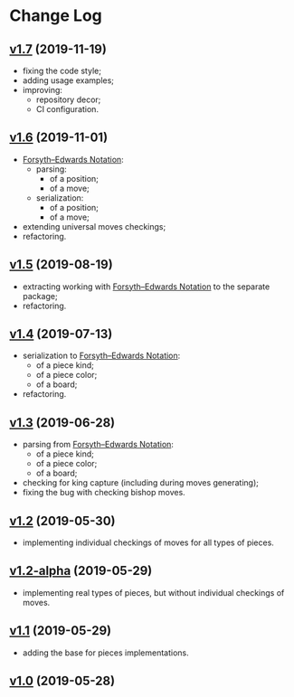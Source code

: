# Change Log

## [v1.7](https://github.com/thewizardplusplus/go-chess-models/tree/v1.7) (2019-11-19)

- fixing the code style;
- adding usage examples;
- improving:
  - repository decor;
  - CI configuration.

## [v1.6](https://github.com/thewizardplusplus/go-chess-models/tree/v1.6) (2019-11-01)

- [Forsyth–Edwards Notation](https://en.wikipedia.org/wiki/Forsyth–Edwards_Notation):
  - parsing:
    - of a position;
    - of a move;
  - serialization:
    - of a position;
    - of a move;
- extending universal moves checkings;
- refactoring.

## [v1.5](https://github.com/thewizardplusplus/go-chess-models/tree/v1.5) (2019-08-19)

- extracting working with [Forsyth–Edwards Notation](https://en.wikipedia.org/wiki/Forsyth–Edwards_Notation) to the separate package;
- refactoring.

## [v1.4](https://github.com/thewizardplusplus/go-chess-models/tree/v1.4) (2019-07-13)

- serialization to [Forsyth–Edwards Notation](https://en.wikipedia.org/wiki/Forsyth–Edwards_Notation):
  - of a piece kind;
  - of a piece color;
  - of a board;
- refactoring.

## [v1.3](https://github.com/thewizardplusplus/go-chess-models/tree/v1.3) (2019-06-28)

- parsing from [Forsyth–Edwards Notation](https://en.wikipedia.org/wiki/Forsyth–Edwards_Notation):
  - of a piece kind;
  - of a piece color;
  - of a board;
- checking for king capture (including during moves generating);
- fixing the bug with checking bishop moves.

## [v1.2](https://github.com/thewizardplusplus/go-chess-models/tree/v1.2) (2019-05-30)

- implementing individual checkings of moves for all types of pieces.

## [v1.2-alpha](https://github.com/thewizardplusplus/go-chess-models/tree/v1.2-alpha) (2019-05-29)

- implementing real types of pieces, but without individual checkings of moves.

## [v1.1](https://github.com/thewizardplusplus/go-chess-models/tree/v1.1) (2019-05-29)

- adding the base for pieces implementations.

## [v1.0](https://github.com/thewizardplusplus/go-chess-models/tree/v1.0) (2019-05-28)
